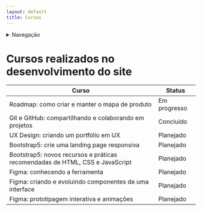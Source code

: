 ```yaml
---
layout: default
title: Cursos
---
```


<details>
    <summary>Navegação</summary>
    <ul>
        <li><a href="../README.md">README</a></li>
        <li><a href="Tasklist.md">Task List</a></li>
        <li><a href="Cursos.md">Cursos que realizei para a elaboração do site</a></li>
        <li><a href="Estrutura.md">Estrutura do Projeto</a></li>
        <li><a href="../index.html">Home</a></li>
    </ul>
</details>

# Cursos realizados no desenvolvimento do site

| Curso                                                                        | Status       |
| ---------------------------------------------------------------------------- | ------------ |
| Roadmap: como criar e manter o mapa de produto                               | Em progresso |
| Git e GitHub: compartilhando e colaborando em projetos                       | Concluído    |
| UX Design: criando um portfólio em UX                                        | Planejado    |
| Bootstrap5: crie uma landing page responsiva                                 | Planejado    |
| Bootstrap5: novos recursos e práticas recomendadas de HTML, CSS e JavaScript | Planejado    |
| Figma: conhecendo a ferramenta                                               | Planejado    |
| Figma: criando e evoluindo componentes de uma interface                      | Planejado    |
| Figma: prototipagem interativa e animações                                   | Planejado    |


